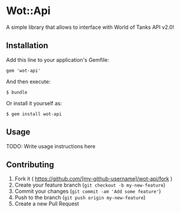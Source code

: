 Wot::Api
========

A simple library that allows to interface with World of Tanks API v2.0!

## Installation

Add this line to your application's Gemfile:

    gem 'wot-api'

And then execute:

    $ bundle

Or install it yourself as:

    $ gem install wot-api

## Usage

TODO: Write usage instructions here

## Contributing

1. Fork it ( https://github.com/[my-github-username]/wot-api/fork )
2. Create your feature branch (`git checkout -b my-new-feature`)
3. Commit your changes (`git commit -am 'Add some feature'`)
4. Push to the branch (`git push origin my-new-feature`)
5. Create a new Pull Request
